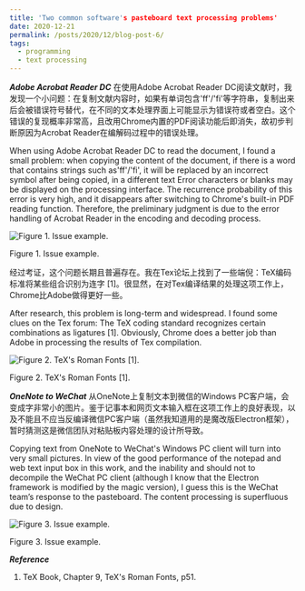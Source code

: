 ```yaml
---
title: 'Two common software's pasteboard text processing problems'
date: 2020-12-21
permalink: /posts/2020/12/blog-post-6/
tags:
  - programming
  - text processing
---
```


***Adobe Acrobat Reader DC***
在使用Adobe Acrobat Reader DC阅读文献时，我发现一个小问题：在复制文献内容时，如果有单词包含'ff'/'fi'等字符串，复制出来后会被错误符号替代，在不同的文本处理界面上可能显示为错误符或者空白。这个错误的复现概率非常高，且改用Chrome内置的PDF阅读功能后即消失，故初步判断原因为Acrobat Reader在编解码过程中的错误处理。

When using Adobe Acrobat Reader DC to read the document, I found a small problem: when copying the content of the document, if there is a word that contains strings such as'ff'/'fi', it will be replaced by an incorrect symbol after being copied, in a different text Error characters or blanks may be displayed on the processing interface. The recurrence probability of this error is very high, and it disappears after switching to Chrome's built-in PDF reading function. Therefore, the preliminary judgment is due to the error handling of Acrobat Reader in the encoding and decoding process.

![Figure 1. Issue example.](https://upload-images.jianshu.io/upload_images/18147372-a6100fec4ed29a19.png?imageMogr2/auto-orient/strip%7CimageView2/2/w/1240)

Figure 1. Issue example.

经过考证，这个问题长期且普遍存在。我在Tex论坛上找到了一些端倪：TeX编码标准将某些组合识别为连字 [1]。很显然，在对Tex编译结果的处理这项工作上，Chrome比Adobe做得更好一些。

After research, this problem is long-term and widespread. I found some clues on the Tex forum: The TeX coding standard recognizes certain combinations as ligatures [1]. Obviously, Chrome does a better job than Adobe in processing the results of Tex compilation.

![Figure 2. TeX's Roman Fonts [1].](https://upload-images.jianshu.io/upload_images/18147372-34ff6838eac8cb2a.png?imageMogr2/auto-orient/strip%7CimageView2/2/w/1240)

Figure 2. TeX's Roman Fonts [1].

***OneNote to WeChat***
从OneNote上复制文本到微信的Windows PC客户端，会变成字非常小的图片。鉴于记事本和网页文本输入框在这项工作上的良好表现，以及不能且不应当反编译微信PC客户端（虽然我知道用的是魔改版Electron框架），暂时猜测这是微信团队对粘贴板内容处理的设计所导致。

Copying text from OneNote to WeChat's Windows PC client will turn into very small pictures. In view of the good performance of the notepad and web text input box in this work, and the inability and should not to decompile the WeChat PC client (although I know that the Electron framework is modified by the magic version), I guess this is the WeChat team’s response to the pasteboard. The content processing is superfluous due to design.

![Figure 3. Issue example.](https://upload-images.jianshu.io/upload_images/18147372-c762ade4f64c12bc.png?imageMogr2/auto-orient/strip%7CimageView2/2/w/1240)

Figure 3. Issue example.

***Reference***

1. TeX Book, Chapter 9, TeX's Roman Fonts, p51.